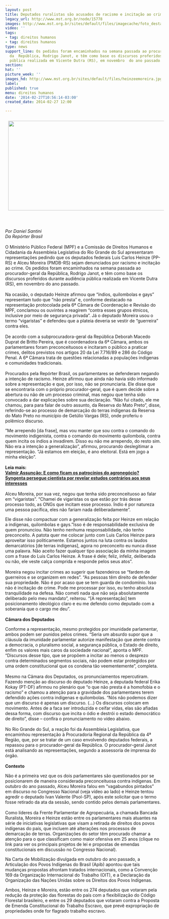 ```yaml
---
layout: post
title: Deputados ruralistas são acusados de racismo e incitação ao crime
legacy_url: http://www.mst.org.br/node/15778
images: http://www.mst.org.br/sites/default/files/imagecache/foto_destaque/heinzeemoreira.jpg
video: ''
tags:
- tag: direitos humanos
- tag: direitos humanos
type: news
support_line: Os pedidos foram encaminhados na semana passada ao procurador-geral
  da  República, Rodrigo Janot, e têm como base os discursos proferidos  durante audiência
  pública realizada em Vicente Dutra (RS), em novembro  do ano passado.
section: 
hat: ''
picture_week: ''
images_hd: http://www.mst.org.br/sites/default/files/heinzeemoreira.jpg
label: 
published: true
menu: direitos humanos
date: '2014-02-27T10:56:14-03:00'
created_date: 2014-02-27 12:00

---
```

<p><img style="margin: 10px;" src="http://www.mst.org.br/sites/default/files/heinzeemoreira.png" alt="" height="289" width="580"></p><p><em><br><br>Por Daniel&nbsp;Santini<br>Da Repórter Brasil</em><br><br>O Ministério Público Federal (MPF) e a Comissão de Direitos Humanos e Cidadania da Assembleia Legislativa do Rio Grande do Sul apresentaram representações pedindo que os deputados federais Luis Carlos Heinze (PP-RS) e Alceu Moreira (PMDB-RS) sejam denunciados por racismo e incitação ao crime. Os pedidos foram encaminhados na semana passada ao procurador-geral da República, Rodrigo Janot, e têm como base os discursos proferidos durante audiência pública realizada em Vicente Dutra (RS), em novembro do ano passado.<br><br>Na ocasião, o deputado Heinze afirmou que “índios, quilombolas e gays” representam tudo que “não presta” e, conforme destacado na representação protocolada pela 6ª Câmara de Coordenação e Revisão do MPF, conclamou os ouvintes a reagirem “contra esses grupos étnicos, inclusive por meio de segurança privada”. Já o deputado Moreira usou o termo “vigaristas” e defendeu que a plateia deveria se vestir de “guerreira” contra eles.<br><br>De acordo com a subprocuradora-geral da República Deborah Macedo Duprat de Britto Pereira, que é coordenadora da 6ª Câmara, ambos os parlamentares foram preconceituosos e incitaram o público a praticar crimes, delitos previstos nos artigos 20 da Lei 7.716/89 e 286 do Código Penal. A 6ª Câmara trata de questões relacionadas a populações indígenas e comunidades tradicionais.<br><br>Procurados pela Repórter Brasil, os parlamentares se defenderam negando a intenção de racismo. Heinze afirmou que ainda não havia sido informado sobre a representação e que, por isso, não se pronunciaria. Ele disse que se encontraria com o próprio procurador-geral, que é quem decide sobre a abertura ou não de um processo criminal, mas negou que tenha sido convocado a dar explicações sobre sua declaração. “Não fui citado, ele me chamou, para para falar de outro assunto, da Reserva do Mato Preto”, disse, referindo-se ao processo de demarcação do terras indígenas da Reserva do Mato Preto no município de Getúlio Vargas (RS), onde proferiu o polêmico discurso.</p><p>”Me arrependo [da frase], mas vou manter que sou contra o comando do movimento indigenista, contra o comando do movimento quilombola, contra quem incita os índios a invadirem. Disso eu não me arrependo, do resto sim. Não era a intenção a generalização”, afirmou, procurando deslegitimar a representação. “Já estamos em eleição, é ano eleitoral. Está em jogo a minha eleição”.<br><strong><br>Leia mais:<br></strong><a href="http://www.mst.org.br/node/15776"><strong>Valmir Assunção: E como ficam os patrocínios do agronegócio? </strong><br></a><a href="http://www.mst.org.br/node/15775"><strong>Syngenta persegue cientista por revelar estudos contrários aos seus interesses </strong></a><br><br>Alceu Moreira, por sua vez, negou que tenha sido preconceituoso ao falar em “vigaristas”. “Chamei de vigaristas os que estão por trás desse processo todo, as ONGs que incitam esse processo. Índio é por natureza uma pessoa pacífica, eles não fariam nada deliberadamente”.</p><p>Ele disse não compactuar com a generalização feita por Heinze em relação a indígenas, quilombolas e gays.”Isso é de responsabilidade exclusiva de quem pronunciou. Não tenho nenhuma responsabilidade, não tenho preconceito. A patota quer me colocar junto com Luis Carlos Heinze para aproveitar isso politicamente. Estamos juntos na luta contra os laudos demarcatórios [de terras indígenas], agora no preconceito eu nunca disse uma palavra. Não aceito fazer qualquer tipo associação da minha imagem com a frase do Luis Carlos Heinze. A frase é dele; feliz, infeliz, deliberada ou não, ele veste calça comprida e responde pelos seus atos”.<br><br>Moreira negou incitar crimes ao sugerir que fazendeiros se “fardem de guerreiros e se organizem em redes”. “As pessoas têm direito de defender sua propriedade. Não é por acaso que se tem guarda de condomínio. Isso não é incitação de crime. Pode me processar por isso, eu tenho absoluta tranquilidade na defesa. Não cometi nada que não seja absolutamente deliberado pelo meu mandato”, reiterou. “[A representação] tem posicionamento ideológico claro e eu me defendo como deputado com a soberania que o cargo me deu”.<br><br><strong>Câmara dos Deputados</strong></p><p>Conforme a representação, mesmo protegidos por imunidade parlamentar, ambos podem ser punidos pelos crimes. “Seria um absurdo supor que a cláusula da imunidade parlamentar autorize manifestação que atente contra a democracia, o pluralismo social, a segurança pública, o Estado de direito, enfim os valores mais caros da sociedade nacional”, aponta o MPF. “Discursos desse tipo, que se propõem a incitar ao menos o desprezo contra determinados segmentos sociais, não podem estar protegidos por uma ordem constitucional que os condena tão veementemente”, completa.<br><br>Mesmo na Câmara dos Deputados, os pronunciamentos repercutiram. Fazendo menção ao discurso do deputado Heinze, a deputada federal Erika Kokay (PT-DF) afirmou no plenário que “o que não presta é a homofobia e o racismo” e chamou a atenção para a gravidade dos parlamentares terem defendido ações contra indígenas e quilombolas. “Nós não podemos dizer que um discurso é apenas um discurso. (…) Os discursos colocam em movimento. Antes de a faca ser introduzida e ceifar vidas, elas são afiadas dessa forma, com discurso que incita o ódio e destrói o estado democrático de direito”, disse – confira o pronunciamento no vídeo abaixo.<br><br>No Rio Grande do Sul, a reação foi da Assembleia Legislativa, que encaminhou representação à Procuradoria Regional da República da 4ª Região, que, por se tratar de um caso envolvendo deputados federais, a repassou para o procurador-geral da República. O procurador-geral Janot está analisando as representações, segundo a assessoria de imprensa do órgão.<br><br><strong>Contexto<br></strong></p><p>Não é a primeira vez que os dois parlamentares são questionados por se posicionarem de maneira considerada preconceituosa contra indígenas. Em outubro do ano passado, Alceu Moreira falou em “vagabundos pintados” em discurso no Congresso Nacional (veja vídeo ao lado) e Heinze tentou agredir o deputado Ivan Valente (Psol-SP), após este solicitar que o termo fosse retirado da ata da sessão, sendo contido pelos demais parlamentares.<br><br>Como líderes da Frente Parlamentar de Agropecuária, a chamada Bancada Ruralista, Moreira e Heinze estão entre os parlamentares mais atuantes na série de iniciativas legislativas que visam a retirada de direitos dos povos indígenas do país, que incluem até alterações nos processos de demarcação de terras. Organizações do setor têm procurado chamar a atenção para o que classificam como maior ofensiva em 25 anos (clique no link para ver os principais projetos de lei e propostas de emendas constitucionais em discussão no Congresso Nacional).</p><p>Na Carta de Mobilização divulgada em outubro do ano passado, a Articulação dos Povos Indígenas do Brasil (Apib) apontou que tais mudanças propostas afrontam tratados internacionais, como a Convenção 169 da Organização Internacional do Trabalho (OIT), e a Declaração da Organização das Nações Unidas sobre os Direitos dos Povos Indígenas.</p><p>Ambos, Heinze e Moreira, estão entre os 274 deputados que votaram pela redução da proteção das florestas do país com a flexibilização do Código Florestal brasileiro, e entre os 29 deputados que votaram contra a Proposta de Emenda Constitucional do Trabalho Escravo, que prevê expropriação de propriedades onde for flagrado trabalho escravo.</p>
